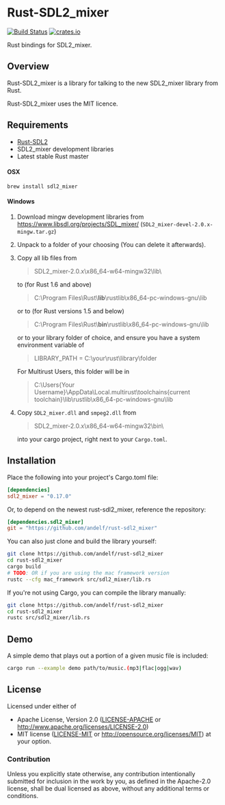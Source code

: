 Rust-SDL2_mixer
=============

[![Build Status](https://travis-ci.org/andelf/rust-sdl2_mixer.svg?branch=master)](https://travis-ci.org/andelf/rust-sdl2_mixer)
[![crates.io](http://meritbadge.herokuapp.com/sdl2_mixer)](https://crates.io/crates/sdl2_mixer)

Rust bindings for SDL2_mixer.

## Overview

Rust-SDL2_mixer is a library for talking to the new SDL2_mixer library from Rust.

Rust-SDL2_mixer uses the MIT licence.

## Requirements

* [Rust-SDL2](https://github.com/AngryLawyer/rust-sdl2)
* SDL2_mixer development libraries
* Latest stable Rust master

#### OSX

    brew install sdl2_mixer
    
#### Windows

1. Download mingw development libraries from https://www.libsdl.org/projects/SDL_mixer/
(`SDL2_mixer-devel-2.0.x-mingw.tar.gz`)
2. Unpack to a folder of your choosing (You can delete it afterwards).
3. Copy all lib files from
    > SDL2_mixer-2.0.x\x86_64-w64-mingw32\lib\

    to (for Rust 1.6 and above) 
    > C:\Program Files\Rust\\**lib**\rustlib\x86_64-pc-windows-gnu\lib

    or to (for Rust versions 1.5 and below)
    > C:\Program Files\Rust\\**bin**\rustlib\x86_64-pc-windows-gnu\lib
    
    or to your library folder of choice, and ensure you have a system environment variable of
    > LIBRARY_PATH = C:\your\rust\library\folder

	For Multirust Users, this folder will be in
	> C:\Users\{Your Username}\AppData\Local\.multirust\toolchains\{current toolchain}\lib\rustlib\x86_64-pc-windows-gnu\lib
4. Copy `SDL2_mixer.dll` and `smpeg2.dll` from 
    > SDL2_mixer-2.0.x\x86_64-w64-mingw32\bin\

    into your cargo project, right next to your `Cargo.toml`.

## Installation

Place the following into your project's Cargo.toml file:

```toml
[dependencies]
sdl2_mixer = "0.17.0"
```

Or, to depend on the newest rust-sdl2_mixer, reference the repository:

```toml
[dependencies.sdl2_mixer]
git = "https://github.com/andelf/rust-sdl2_mixer"
```

You can also just clone and build the library yourself:

```bash
git clone https://github.com/andelf/rust-sdl2_mixer
cd rust-sdl2_mixer
cargo build
# TODO: OR if you are using the mac framework version
rustc --cfg mac_framework src/sdl2_mixer/lib.rs
```

If you're not using Cargo, you can compile the library manually:

```bash
git clone https://github.com/andelf/rust-sdl2_mixer
cd rust-sdl2_mixer
rustc src/sdl2_mixer/lib.rs
```

## Demo

A simple demo that plays out a portion of a given music file is included:

```bash
cargo run --example demo path/to/music.(mp3|flac|ogg|wav)
```

## License

Licensed under either of
 * Apache License, Version 2.0 ([LICENSE-APACHE](LICENSE-APACHE) or http://www.apache.org/licenses/LICENSE-2.0)
 * MIT license ([LICENSE-MIT](LICENSE-MIT) or http://opensource.org/licenses/MIT)
at your option.

### Contribution

Unless you explicitly state otherwise, any contribution intentionally submitted
for inclusion in the work by you, as defined in the Apache-2.0 license, shall be dual licensed as above, without any
additional terms or conditions.
